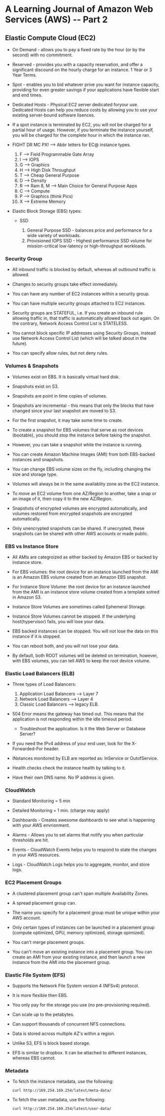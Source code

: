 # A Learning Journal of Amazon Web Services (AWS) -- Part 2

## Elastic Compute Cloud (EC2)

* On Demand - allows you to pay a fixed rate by the hour (or by the second)
  with no commitment.

* Reserved - provides you with a capacity reservation, and offer a significant
  discound on the hourly charge for an instance. 1 Year or 3 Year Terms.

* Spot - enables you to bid whatever prive you want for instance capacity,
  providing for even greater savings if your applications have flexible start
  and end times.

* Dedicated Hosts - Physical EC2 server dedicated foryour use. Dedicated Hosts
  can help you reduce costs by allowing you to use your existing server-bound
  software lisences.

* If a spot instance is terminated by EC2, you will not be charged for a
  partial hour of usage. However, if you terminate the instance yourself, you
  will be charged for the complete hour in which the instance ran.

* FIGHT DR MC PX! --> Abbr letters for EC@ instance types.

    1. F --> Field Programmable Gate Array
    2. I --> IOPS
    3. G --> Graphics
    4. H --> High Disk Throughput
    5. T --> Cheap General Purpose
    6. D --> Density
    7. R --> Ram
    8, M --> Main Choice for General Purpose Apps
    9. C --> Compute
    10. P --> Graphics (think Pics)
    11. X --> Extreme Memory

* Elastic Block Storage (EBS) types:

    * SSD

        1. General Purpose SSD - balances price and performance for a wide
           variety of workloads.
        2. Provisioned IOPS SSD - Highest performance SSD volume for
           mission-critical low-latency or high-throughput workloads.

### Security Group

* All inbound traffic is blocked by default, whereas all outbound traffic is allowed.

* Changes to security groups take effect immediately.

* You can have any number of EC2 instances within a security group.

* You can have multiple security groups attached to EC2 instances.

* Security groups are STATEFUL, i.e. If you create an inbound rule allowing
  traffic in, that traffic is automatically allowed back out again. On the
  contrary, Network Access Control List is STATELESS.

* You cannot block specific IP addresses using Security Groups, instead use
  Network Access Control List (which will be talked about in the future).

* You can specify allow rules, but not deny rules.

### Volumes & Snapshots

* Volumes exist on EBS. It is basically virtual hard disk.

* Snapshots exist on S3.

* Snapshots are point in time copies of volumes.

* Snapshots are incremental - this means that only the blocks that have changed
  since your last snapshot are moved to S3.

* For the first snapshot, it may take some time to create.

* To create a snapshot for EBS volumes that serve as root devices (bootable),
  you should stop the instance before taking the snapshot.

* However, you can take a snapshot while the instance is running.

* You can create Amazon Machine Images (AMI) from both EBS-backed instances and
  snapshots.

* You can change EBS volume sizes on the fly, including changing the size and
  storage type.

* Volumes will always be in the same availablity zone as the EC2 instance.

* To move an EC2 volume from one AZ/Region to another, take a snap or an image
  of it, then copy it to the new AZ/Region.

* Snapshots of encrypted volumes are encrypted automatically, and volumes
  restored from encrypted snapshots are encrypted automatically.

* Only unencrypted snapshots can be shared. If unecrypted, these snapshots can
  be shared with other AWS accounts or made public.

### EBS vs Instance Store

* All AMIs are categroized as either backed by Amazon EBS or backed by instance
  store.

* For EBS volumes: the root device for an instance launched from the AMI is an
  Amazon EBS volume created from an Amazon EBS snapshot.

* For Instance Store Volume: the root device for an instance launched from the
  AMI is an instance store volume created from a template sotred in Amazon S3.

* Instance Store Volumes are sometimes called Ephemeral Storage.

* Instance Store Volumes cannot be stopped. If the underlying host(hypervisor)
  fails, you will lose your data.

* EBS backed instances can be stopped. You will not lose the data on this
  instance if it is stopped.

* You can reboot both, and you will not lose your data.

* By default, both ROOT volumes will be deleted on termination, however, with
  EBS volumes,  you can tell AWS to keep the root device volume.

### Elastic Load Balancers (ELB)

* Three types of Load Balancers:

    1. Application Load Balancers --> Layer 7
    2. Network Load Balancers --> Layer 4
    3. Classic Load Balancers --> legacy ELB.

* 504 Error means the gateway has timed out. This means that the application is
  not responding within the idle timeout period.

    * Troubleshoot the application. Is it the Web Server or Database Server?

* If you need the IPv4 address of your end user, look for the X-Forwarded-For
  header.

* INstances monitored by ELB are reported as: InService or OutofService.

* Health checks check the instance health by talking to it.

* Have their own DNS name. No IP address is given.

### CloudWatch

* Standard Monitoring = 5 min

* Detailed Monitoring = 1 min. (charge may apply)

* Dashboards - Creates awesome dashboards to see what is happening with your
  AWS envrionment.

* Alarms - Allows you to set alarms that notify you when particular thresholds
  are hit.

* Events - CloudWatch Events helps you to respond to state the changes in your
  AWS resources.

* Logs - CloudWatch Logs helps you to aggregate, monitor, and store logs.

### EC2 Placement Groups

* A clustered placement group can't span multiple Availability Zones.

* A spread placement group can.

* The name you specify for a placement group must be unique within your AWS
  account.

* Only certain types of instances can be launched in a placement group (compute
  optimized, GPU, memory optimized, storage opimized).

* You can't merge placement groups.

* You can't move an existing instance into a placement group. You can create an
  AMI from your existing instance, and then launch a new instance from the AMI
  into the placement group.

### Elastic File System (EFS)

* Supports the Network File System version 4 (NFSv4) protocol.

* It is more flexible then EBS.

* You only pay for the storage you use (no pre-provisioning required).

* Can scale up to the petabytes.

* Can support thousands of concurrent NFS connections.

* Data is stored across multiple AZ's within a region.

* Unlike S3, EFS is block based storage.

* EFS is similar to dropbox. It can be attached to different instances, whereas
  EBS cannot.

### Metadata

* To fetch the instance metadata, use the following:

  ```
  curl http://169.254.169.254/latest/meta-data/
  ```

* To fetch the user metadata, use the following:

  ```
  curl http://169.254.169.254/latest/user-data/
  ```
